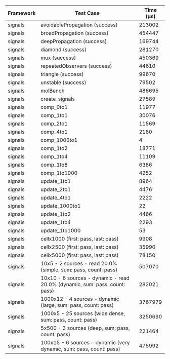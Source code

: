| Framework | Test Case | Time (μs) |
| --- | --- | --- |
| signals | avoidablePropagation (success) | 213002 |
| signals | broadPropagation (success) | 454447 |
| signals | deepPropagation (success) | 169744 |
| signals | diamond (success) | 281270 |
| signals | mux (success) | 450369 |
| signals | repeatedObservers (success) | 44610 |
| signals | triangle (success) | 99670 |
| signals | unstable (success) | 79502 |
| signals | molBench | 486695 |
| signals | create_signals | 27589 |
| signals | comp_0to1 | 11977 |
| signals | comp_1to1 | 30076 |
| signals | comp_2to1 | 11569 |
| signals | comp_4to1 | 2180 |
| signals | comp_1000to1 | 4 |
| signals | comp_1to2 | 18771 |
| signals | comp_1to4 | 11109 |
| signals | comp_1to8 | 6386 |
| signals | comp_1to1000 | 4252 |
| signals | update_1to1 | 8964 |
| signals | update_2to1 | 4476 |
| signals | update_4to1 | 2222 |
| signals | update_1000to1 | 22 |
| signals | update_1to2 | 4466 |
| signals | update_1to4 | 2293 |
| signals | update_1to1000 | 53 |
| signals | cellx1000 (first: pass, last: pass) | 9908 |
| signals | cellx2500 (first: pass, last: pass) | 35990 |
| signals | cellx5000 (first: pass, last: pass) | 78150 |
| signals | 10x5 - 2 sources - read 20.0% (simple, sum: pass, count: pass) | 507070 |
| signals | 10x10 - 6 sources - dynamic - read 20.0% (dynamic, sum: pass, count: pass) | 282021 |
| signals | 1000x12 - 4 sources - dynamic (large, sum: pass, count: pass) | 3767979 |
| signals | 1000x5 - 25 sources (wide dense, sum: pass, count: pass) | 3250690 |
| signals | 5x500 - 3 sources (deep, sum: pass, count: pass) | 221464 |
| signals | 100x15 - 6 sources - dynamic (very dynamic, sum: pass, count: pass) | 475992 |
